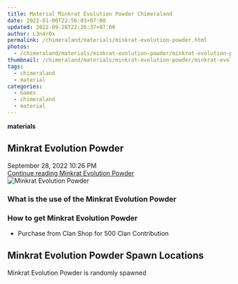 ```yaml
---
title: Material Minkrat Evolution Powder Chimeraland
date: 2022-01-06T22:56:03+07:00
updated: 2022-09-28T22:26:37+07:00
author: L3n4r0x
permalink: /chimeraland/materials/minkrat-evolution-powder.html
photos:
  - /chimeraland/materials/minkrat-evolution-powder/minkrat-evolution-powder.webp
thumbnail: /chimeraland/materials/minkrat-evolution-powder/minkrat-evolution-powder.webp
tags:
  - chimeraland
  - material
categories:
  - Games
  - chimeraland
  - material
---
```


<section id="bootstrap-wrapper">
  <link
    rel="stylesheet"
    href="https://rawcdn.githack.com/dimaslanjaka/Web-Manajemen/870a349/css/bootstrap-5-3-0-alpha3-wrapper.css"
  />
  <div
    class="row g-0 border rounded overflow-hidden flex-md-row mb-4 shadow-sm position-relative bg-light text-dark"
  >
    <div class="col p-4 d-flex flex-column position-static">
      <strong class="d-inline-block mb-2 text-success">materials</strong>
      <h2 class="mb-0">Minkrat Evolution Powder</h2>
      <div class="mb-1 text-muted">September 28, 2022 10:26 PM</div>
      <a
        href="/chimeraland/materials/minkrat-evolution-powder.html"
        class="stretched-link d-none"
        >Continue reading Minkrat Evolution Powder</a
      >
    </div>
    <div class="col-auto d-none d-lg-block">
      <img
        src="/chimeraland/materials/minkrat-evolution-powder/minkrat-evolution-powder.webp"
        alt="Minkrat Evolution Powder"
      />
    </div>
  </div>
  <div class="row bg-light text-dark">
    <div class="col-lg-6 col-12 mb-2">
      <div class="card">
        <div class="card-body">
          <h3 class="card-title">
            What is the use of the Minkrat Evolution Powder
          </h3>
          <div class="card-text"><ul></ul></div>
        </div>
      </div>
    </div>
    <div class="col-lg-6 col-12 mb-2">
      <div class="card">
        <div class="card-body">
          <h3 class="card-title">How to get Minkrat Evolution Powder</h3>
          <div class="card-text">
            <ul>
              <li>Purchase from Clan Shop for 500 Clan Contribution</li>
            </ul>
          </div>
        </div>
      </div>
    </div>
    <div class="col-12 mb-2">
      <h2>Minkrat Evolution Powder Spawn Locations</h2>
      <p>Minkrat Evolution Powder is randomly spawned</p>
    </div>
  </div>
</section>
